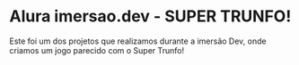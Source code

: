 # Alura imersao.dev - SUPER TRUNFO!

Este foi um dos projetos que realizamos durante a imersão Dev, onde criamos um jogo parecido com o Super Trunfo!

